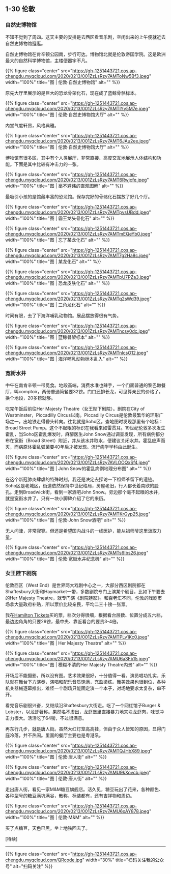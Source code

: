 
## 1-30 伦敦

### 自然史博物馆

​不知不觉到了周四。这天主要的安排是去西区看音乐剧，空闲出来的上午便就近去自然史博物馆逛逛。

自然史博物馆在肯辛顿公园南，步行可达。博物馆北就是伦敦帝国学院。这是欧洲最大的自然科学博物馆，主楼便器宇不凡。​

{{% figure class="center" src="https://gh-1251443721.cos.ap-chengdu.myqcloud.com/2020/0213/001ZzLsRzy7AMToNw5Bf3.jpeg" width="100%" title="图 | 伦敦·自然史博物馆" alt="" %}}

原先大厅里展示的是巨大的恐龙骨架化石，现在成了蓝鲸骨骼标本。

{{% figure class="center" src="https://gh-1251443721.cos.ap-chengdu.myqcloud.com/2020/0213/001ZzLsRzy7AMTlYy5M7e.jpeg" width="100%" title="图 | 伦敦·自然史博物馆大厅" alt="" %}}

内堂气度轩昂，风格典雅。

{{% figure class="center" src="https://gh-1251443721.cos.ap-chengdu.myqcloud.com/2020/0213/001ZzLsRzy7AMT6JAu2ee.jpeg" width="100%" title="图 | 伦敦·自然史博物馆大厅" alt="" %}}

<!--more-->

博物馆有很多区，其中有个人类展厅，非常直接、高度交互地展示人体结构和功能。下面是其中比较有冲击力的一张。

{{% figure class="center" src="https://gh-1251443721.cos.ap-chengdu.myqcloud.com/2020/0213/001ZzLsRzy7AMT6Rwjcfe.jpeg" width="100%" title="图 | 毫不避讳的直观图解" alt="" %}}

最吸引小孩的是馆藏丰富的恐龙馆。保存完好的骨骼化石摆放了好几个厅。

{{% figure class="center" src="https://gh-1251443721.cos.ap-chengdu.myqcloud.com/2020/0213/001ZzLsRzy7AMTpvsUBdd.jpeg" width="100%" title="图 | 霸王龙头骨化石" alt="" %}}

{{% figure class="center" src="https://gh-1251443721.cos.ap-chengdu.myqcloud.com/2020/0213/001ZzLsRzy7AMTmEQeYb0.jpeg" width="100%" title="图 | 忘了某龙化石" alt="" %}}

{{% figure class="center" src="https://gh-1251443721.cos.ap-chengdu.myqcloud.com/2020/0213/001ZzLsRzy7AMT7g2Ha8c.jpeg" width="100%" title="图 | 某龙化石" alt="" %}}

{{% figure class="center" src="https://gh-1251443721.cos.ap-chengdu.myqcloud.com/2020/0213/001ZzLsRzy7AMTpU7PZa3.jpeg" width="100%" title="图 | 恐龙皮肤化石" alt="" %}}

{{% figure class="center" src="https://gh-1251443721.cos.ap-chengdu.myqcloud.com/2020/0213/001ZzLsRzy7AMTq2sWd39.jpeg" width="100%" title="图 | 三角龙化石" alt="" %}}

时间有限，去了下海洋哺乳动物馆。展品摆放得很有气势。

{{% figure class="center" src="https://gh-1251443721.cos.ap-chengdu.myqcloud.com/2020/0213/001ZzLsRzy7AMTncsy0dc.jpeg" width="100%" title="图 | 蓝鲸骨架标本" alt="" %}}

{{% figure class="center" src="https://gh-1251443721.cos.ap-chengdu.myqcloud.com/2020/0213/001ZzLsRzy7AMTnlcsO12.jpeg" width="100%" title="图 | 海洋哺乳动物标本乱入" alt="" %}}

### 宽街水井

中午在南肯辛顿一带觅食。地段高端，消费水准也辣手，一个门面普通的黎巴嫩餐厅，叫comptoir，两份普通简餐要32镑。门口还排长龙，可见算亲民的价格了。换个地段，20多镑就够。

吃完午饭后前往Her Majesty Theatre（女王陛下剧院）。剧院在​City of Westminster，Piccadilly Circus以南。Piccadilly Circus是伦敦最繁华的环形广场之一，出地铁走得昏头转向。往北就是Soho区。查地图时发现那里有个地标：Broad Street Pump。这个不起眼的标识在我看来如雷贯耳。19世纪伦敦多次发生霍乱，当Soho区霍乱爆发时，麻醉医生John Snow通过调查发现，所有病例都分布在宽街（Broad Street）附近，并从该水井取水，便建议关闭水井。霍乱应声而灭，而病原体霍乱弧菌要40年后才被发现。流行病学学科由此诞生。

{{% figure class="center" src="https://gh-1251443721.cos.ap-chengdu.myqcloud.com/2020/0213/001ZzLsRzy7AVLOOQxSf4.jpeg" width="100%" title="图 | John Snow的霍乱病例地理分布图" alt="" %}}

在这个新冠肺炎肆虐的特殊时刻，我还是决定去探访一下祖师爷留下的遗迹。Soho区是老城区，街道依然保持中世纪格局，房屋老旧，行人都长着南欧的脸孔。走到Broadwick街，看到一家酒吧John Snow。旁边那个毫不起眼的水井，就是宽街水井了。只有一块小脚碑介绍了它的来历。​

{{% figure class="center" src="https://gh-1251443721.cos.ap-chengdu.myqcloud.com/2020/0213/001ZzLsRzy7AMTKrGyp25.jpeg" width="100%" title="图 | 伦敦·John Snow酒吧" alt="" %}}

无人问津，非常寂寥。但还是希望国内战斗的一线医护，能从祖师爷这里汲取力量。

{{% figure class="center" src="https://gh-1251443721.cos.ap-chengdu.myqcloud.com/2020/0213/001ZzLsRzy7AMTs6Ibs26.jpeg" width="100%" title="图 | 伦敦·宽街水井纪念碑" alt="" %}}

### 女王陛下剧院

伦敦西区（West End）是世界两大戏剧中心之一，大部分西区剧院都在Shaftesbury大街和Haymarket一带，多数剧院专门上演某个剧目，比如下午要去的Her Majesty Theatre，就专门演《剧院魅影》。和百老汇不同，伦敦的戏剧市场拿大量政府补贴，所以票价比较亲民，平均二三十镑一张票。

我在[Hamilton Tickets](http://www.londontheatredirect.com/musical)买的票，档次分得很细，​根据看台层数、位置分成五六档，最边边角角的只要29镑，最中央、靠近看台的要贵3-4倍。

{{% figure class="center" src="https://gh-1251443721.cos.ap-chengdu.myqcloud.com/2020/0213/001ZzLsRzy7AMTPLv1Kc0.jpeg" width="100%" title="图 | Her Majesty Theatre" alt="" %}}

{{% figure class="center" src="https://gh-1251443721.cos.ap-chengdu.myqcloud.com/2020/0213/001ZzLsRzy7AMU6a3Fb15.jpeg" width="100%" title="图 | 模糊不清的Her Majesty Theatre内景" alt="" %}}

开场后不能摄影，所以没有图。艺术效果很好，十分值得一看。演员唱功扎实，乐队就在舞台下方演奏，演唱和配乐音质饱满，充盈梁栋。舞美效果也很到位，各种机关器械逐幕推出，难怪一个剧场只能固定演一个本子，对场地要求太复杂，串不开。

​看完音乐剧很兴奋，又继续沿Shaftesbury大街走。吃了一个网红馆子Burger & Lobster，以龙虾著称。果然名不虚出，龙虾堡里直接暴力地夹块龙虾肉，味觉冲击力很大。活活吃了64镑，不过很满意。

再东行几步，就是唐人街。虽然大红灯笼高高挂，但由于众人皆知的原因，显得门庭冷落，并不热闹。里面的餐厅主要也是粤港系。

{{% figure class="center" src="https://gh-1251443721.cos.ap-chengdu.myqcloud.com/2020/0213/001ZzLsRzy7AMTQJHbX89.jpeg" width="100%" title="图 | 伦敦·唐人街" alt="" %}}

{{% figure class="center" src="https://gh-1251443721.cos.ap-chengdu.myqcloud.com/2020/0213/001ZzLsRzy7AMU9kXovcb.jpeg" width="100%" title="图 | 伦敦·唐人街" alt="" %}}

走出唐人街，看见一家M&M糖豆旗舰店。活久见，糖豆玩出了花来，各种颜色、各种型号的糖豆满坑满谷，散称、标装都有，还有吉祥物和周边。

{{% figure class="center" src="https://gh-1251443721.cos.ap-chengdu.myqcloud.com/2020/0213/001ZzLsRzy7AMU6xAY878.jpeg" width="100%" title="图 | 伦敦·M&M" alt="" %}}

买了点糖豆，天色已黑。坐上地铁回去了。

[待续]

---

<!-- {% raw %} -->
{{% figure class="center" src="https://gh-1251443721.cos.ap-chengdu.myqcloud.com/QRcode.jpg" width="30%" title="扫码关注我的公众号" alt="扫码关注" %}}
<!-- {% endraw %} -->
